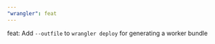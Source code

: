 ```yaml
---
"wrangler": feat
---
```


feat: Add `--outfile` to `wrangler deploy` for generating a worker bundle
